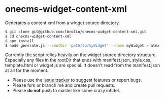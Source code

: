 # onecms-widget-content-xml
Generates a content xml from a widget source directory.

```bash
$ git clone git@github.com:tbrolin/onecms-widget-content-xml.git
$ cd onecms-widget-content-xml
$ npm install
$ node generate.js --rootDir 'path/to/myWidget' --name myWidget > atex.onecms.Widget-myWidget.xml
```

Currently the script relies heavily on the widget source directory
structure. Especially any files in the rootDir that ends with manifest.json,
style.css, template.html or widget.js are special. It doesn't read from the
manifest.json at all for the moment.

* Please use the [issue tracker](https://github.com/tbrolin/onecms-widget-content-xml/issues) to suggest features or report bugs.
* Please fork or branch me and create pull requests.
* Please **do not** push to master like some crazy infidel.

